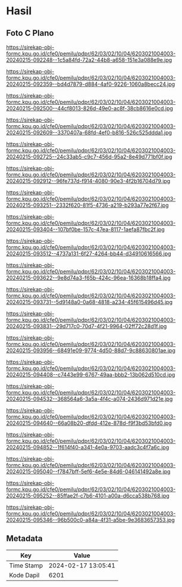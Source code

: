 # Hasil

## Foto C Plano

https://sirekap-obj-formc.kpu.go.id/cfe0/pemilu/pdpr/62/03/02/10/04/6203021004003-20240215-092248--1c5a84fd-72a2-44b8-a658-151e3a088e9e.jpg

https://sirekap-obj-formc.kpu.go.id/cfe0/pemilu/pdpr/62/03/02/10/04/6203021004003-20240215-092359--bd4d7879-d884-4af0-9226-1060a8becc24.jpg

https://sirekap-obj-formc.kpu.go.id/cfe0/pemilu/pdpr/62/03/02/10/04/6203021004003-20240215-092500--44cf8013-826d-49e0-ac8f-38cb8616e0cd.jpg

https://sirekap-obj-formc.kpu.go.id/cfe0/pemilu/pdpr/62/03/02/10/04/6203021004003-20240215-092609--3370407a-68fd-4ef0-b816-526c525ddda1.jpg

https://sirekap-obj-formc.kpu.go.id/cfe0/pemilu/pdpr/62/03/02/10/04/6203021004003-20240215-092725--24c33ab5-c9c7-456d-95a2-8e49d771bf0f.jpg

https://sirekap-obj-formc.kpu.go.id/cfe0/pemilu/pdpr/62/03/02/10/04/6203021004003-20240215-092912--96fe737d-f914-4080-90e3-4f2b16704d79.jpg

https://sirekap-obj-formc.kpu.go.id/cfe0/pemilu/pdpr/62/03/02/10/04/6203021004003-20240215-093251--2332f620-81f5-4736-a219-b293a77e2f67.jpg

https://sirekap-obj-formc.kpu.go.id/cfe0/pemilu/pdpr/62/03/02/10/04/6203021004003-20240215-093404--107bf0be-157c-47ea-8117-1aefa87fbc2f.jpg

https://sirekap-obj-formc.kpu.go.id/cfe0/pemilu/pdpr/62/03/02/10/04/6203021004003-20240215-093512--4737a131-6f27-4264-bb44-d34910616566.jpg

https://sirekap-obj-formc.kpu.go.id/cfe0/pemilu/pdpr/62/03/02/10/04/6203021004003-20240215-093622--9e8d74a3-f65b-424c-96ea-16368b18ffa4.jpg

https://sirekap-obj-formc.kpu.go.id/cfe0/pemilu/pdpr/62/03/02/10/04/6203021004003-20240215-093731--5d9148a0-0a68-4818-a234-45f615496d45.jpg

https://sirekap-obj-formc.kpu.go.id/cfe0/pemilu/pdpr/62/03/02/10/04/6203021004003-20240215-093831--29d717c0-70d7-4f21-9964-02ff72c28d1f.jpg

https://sirekap-obj-formc.kpu.go.id/cfe0/pemilu/pdpr/62/03/02/10/04/6203021004003-20240215-093956--68491e09-9774-4d50-88d7-9c88630801ae.jpg

https://sirekap-obj-formc.kpu.go.id/cfe0/pemilu/pdpr/62/03/02/10/04/6203021004003-20240215-094408--c7443e99-6767-49aa-bbb2-13b062d510cd.jpg

https://sirekap-obj-formc.kpu.go.id/cfe0/pemilu/pdpr/62/03/02/10/04/6203021004003-20240215-094532--368564a6-3a5a-4f4c-a074-2436d971d21e.jpg

https://sirekap-obj-formc.kpu.go.id/cfe0/pemilu/pdpr/62/03/02/10/04/6203021004003-20240215-094640--66a08b20-dfdd-412e-878d-f9f3bd53bfd0.jpg

https://sirekap-obj-formc.kpu.go.id/cfe0/pemilu/pdpr/62/03/02/10/04/6203021004003-20240215-094852--1f614f40-a341-4e0a-9703-aadc3c4f7a6c.jpg

https://sirekap-obj-formc.kpu.go.id/cfe0/pemilu/pdpr/62/03/02/10/04/6203021004003-20240215-095040--f7847bff-5ef6-4e5e-84d6-046141492a8e.jpg

https://sirekap-obj-formc.kpu.go.id/cfe0/pemilu/pdpr/62/03/02/10/04/6203021004003-20240215-095252--85ffae2f-c7b6-4101-a00a-d6cca538b768.jpg

https://sirekap-obj-formc.kpu.go.id/cfe0/pemilu/pdpr/62/03/02/10/04/6203021004003-20240215-095346--96b500c0-a84a-4f31-a5be-9e3683657353.jpg


## Metadata

| Key        | Value               |
| ---------- | ------------------- |
| Time Stamp | 2024-02-17 13:05:41 |
| Kode Dapil | 6201                |



